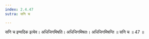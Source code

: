```yaml
---
index: 2.4.47
sutra: सनि च

---
```

 सनि च इण्वदिक इत्येव। अधिजिगमिषति। अधिजिगमिषतः। अधिजिगमिषन्ति ॥ सनि च ॥ 47 ॥ 